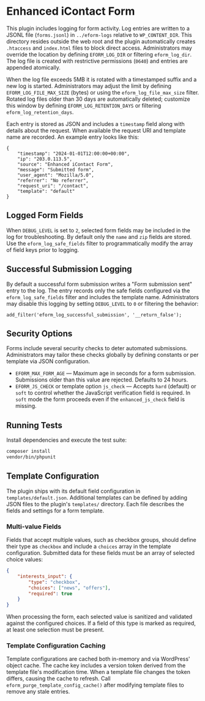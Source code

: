 # Enhanced iContact Form

This plugin includes logging for form activity. Log entries are written to a
JSONL file (`forms.jsonl`) in `../eform-logs` relative to `WP_CONTENT_DIR`. This
directory resides outside the web root and the plugin automatically creates
`.htaccess` and `index.html` files to block direct access. Administrators may
override the location by defining `EFORM_LOG_DIR` or filtering
`eform_log_dir`. The log file is created with restrictive permissions (`0640`)
and entries are appended atomically.

When the log file exceeds 5MB it is rotated with a timestamped suffix and a new
log is started. Administrators may adjust the limit by defining
`EFORM_LOG_FILE_MAX_SIZE` (bytes) or using the `eform_log_file_max_size` filter.
Rotated log files older than 30 days are automatically deleted; customize this
window by defining `EFORM_LOG_RETENTION_DAYS` or filtering
`eform_log_retention_days`.

Each entry is stored as JSON and includes a `timestamp` field along with details
about the request. When available the request URI and template name are
recorded. An example entry looks like this:

```
{
    "timestamp": "2024-01-01T12:00:00+00:00",
    "ip": "203.0.113.5",
    "source": "Enhanced iContact Form",
    "message": "Submitted form",
    "user_agent": "Mozilla/5.0",
    "referrer": "No referrer",
    "request_uri": "/contact",
    "template": "default"
}
```

## Logged Form Fields

When `DEBUG_LEVEL` is set to `2`, selected form fields may be included in the log
for troubleshooting. By default only the `name` and `zip` fields are stored.
Use the `eform_log_safe_fields` filter to programmatically modify the array of
field keys prior to logging.

## Successful Submission Logging

By default a successful form submission writes a "Form submission sent" entry to
the log. The entry records only the safe fields configured via the
`eform_log_safe_fields` filter and includes the template name.
Administrators may disable this logging by setting `DEBUG_LEVEL` to `0` or
filtering the behavior:

```
add_filter('eform_log_successful_submission', '__return_false');
```

## Security Options

Forms include several security checks to deter automated submissions.
Administrators may tailor these checks globally by defining constants or per
template via JSON configuration.

* `EFORM_MAX_FORM_AGE` &mdash; Maximum age in seconds for a form submission.
  Submissions older than this value are rejected. Defaults to 24 hours.
* `EFORM_JS_CHECK` or template option `js_check` &mdash; Accepts `hard` (default)
  or `soft` to control whether the JavaScript verification field is required.
  In `soft` mode the form proceeds even if the `enhanced_js_check` field is
  missing.

## Running Tests

Install dependencies and execute the test suite:

```bash
composer install
vendor/bin/phpunit
```

## Template Configuration

The plugin ships with its default field configuration in `templates/default.json`.
Additional templates can be defined by adding JSON files to the plugin's
`templates/` directory. Each file describes the fields and settings for a form
template.

### Multi-value Fields

Fields that accept multiple values, such as checkbox groups, should define their
type as `checkbox` and include a `choices` array in the template configuration.
Submitted data for these fields must be an array of selected choice values:

```json
{
    "interests_input": {
        "type": "checkbox",
        "choices": ["news", "offers"],
        "required": true
    }
}
```

When processing the form, each selected value is sanitized and validated against
the configured choices. If a field of this type is marked as required, at least
one selection must be present.

### Template Configuration Caching

Template configurations are cached both in-memory and via WordPress' object
cache. The cache key includes a version token derived from the template file's
modification time. When a template file changes the token differs, causing the
cache to refresh. Call `eform_purge_template_config_cache()` after modifying
template files to remove any stale entries.
